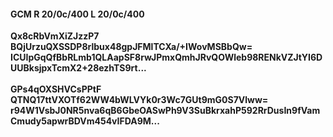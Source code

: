 #### GCM R 20/0c/400 L 20/0c/400
**Qx8cRbVmXiZJzzP7**<br/>**BQjUrzuQXSSDP8rlbux48gpJFMlTCXa/+IWovMSBbQw=**<br/>**ICUIpGqQfBbRLmb1QLAapSF8rwJPmxQmhJRvQOWleb98RENkVZJtYI6DUUBksjpxTcmX2+28ezhTS9rt...**<br/><br/>
**GPs4qOXSHVCsPPtF**<br/>**QTNQ17ttVXOTf62WW4bWLVYk0r3Wc7GUt9mG0S7Vlww=**<br/>**r94W1VsbJ0NR5nva6qB6GbeOASwPh9V3SuBkrxahP592RrDusIn9fVamCmudy5apwrBDVm454vIFDA9M...**